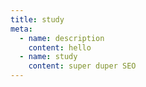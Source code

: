 ```yaml
---
title: study
meta:
  - name: description
    content: hello
  - name: study
    content: super duper SEO
---
```

<template>
  <div id="app">
    barbarabra
  </div>
</template>

<script>
// import Home from './components/home.vue'

export default {
  name: 'App',
  // components: {
  //   Home
  // }
}
</script>

<style>
#app {
  font-family: Avenir, Helvetica, Arial, sans-serif;
  -webkit-font-smoothing: antialiased;
  -moz-osx-font-smoothing: grayscale;
  text-align: center;
  color: #2c3e50;
  margin-top: 60px;
}
</style>
